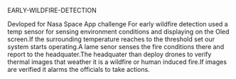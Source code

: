 EARLY-WILDFIRE-DETECTION


Devloped for Nasa Space App challenge For early wildfire detection used a temp sensor for sensing environment conditions and displaying on the Oled screen.If the surrounding temperature reaches to the threshold set our system starts operating.A lame senor senses the fire conditions there and report to the headquater.The headquater than deploy drones to verify thermal images that weather it is a wildfire or human induced fire.If images are verified it alarms the officials to take actions.
